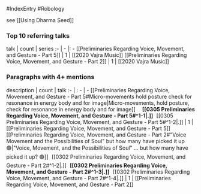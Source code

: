 #IndexEntry #Robology

see [[Using Dharma Seed]]

### Top 10 referring talks
talk | count | series
:- | - |: -
[[Preliminaries Regarding Voice, Movement, and Gesture - Part 5]] | 1 | [[2020 Vajra Music]]
[[Preliminaries Regarding Voice, Movement, and Gesture - Part 2]] | 1 | [[2020 Vajra Music]]

### Paragraphs with 4+ mentions
description | count | talk
:- | : - | -
[[Preliminaries Regarding Voice, Movement, and Gesture - Part 5#Micro-movements hold posture check for resonance in energy body and for image\|Micro-movements, hold posture, check for resonance in energy body and for image]] &nbsp;&nbsp; &nbsp; **[[0305 Preliminaries Regarding Voice, Movement, and Gesture - Part 5#^1-1\|.]]** &nbsp; [[0305 Preliminaries Regarding Voice, Movement, and Gesture - Part 5#^1-2\|.]] | 1 | [[Preliminaries Regarding Voice, Movement, and Gesture - Part 5]]
[[Preliminaries Regarding Voice, Movement, and Gesture - Part 2#"Voice Movement and the Possibilities of Soul"  but how many have picked it up 🟢\|"Voice, Movement, and the Possibilities of Soul" ... but how many have picked it up? 🟢]] &nbsp;&nbsp;[[0302 Preliminaries Regarding Voice, Movement, and Gesture - Part 2#^1-2\|.]] &nbsp; **[[0302 Preliminaries Regarding Voice, Movement, and Gesture - Part 2#^1-3\|.]]** &nbsp; [[0302 Preliminaries Regarding Voice, Movement, and Gesture - Part 2#^1-4\|.]] | 1 | [[Preliminaries Regarding Voice, Movement, and Gesture - Part 2]]


